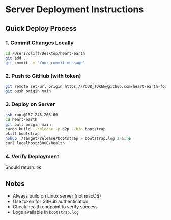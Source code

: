 # Server Deployment Instructions

## Quick Deploy Process

### 1. Commit Changes Locally
```bash
cd /Users/cliff/Desktop/heart-earth
git add .
git commit -m "Your commit message"
```

### 2. Push to GitHub (with token)
```bash
git remote set-url origin https://YOUR_TOKEN@github.com/heart-earth-foundation/heart-earth.git
git push origin main
```

### 3. Deploy on Server
```bash
ssh root@157.245.208.60
cd heart-earth
git pull origin main
cargo build --release -p p2p --bin bootstrap
pkill bootstrap
nohup ./target/release/bootstrap > bootstrap.log 2>&1 &
curl localhost:3000/health
```

### 4. Verify Deployment
Should return: `OK`

## Notes
- Always build on Linux server (not macOS)
- Use token for GitHub authentication
- Check health endpoint to verify success
- Logs available in `bootstrap.log`
